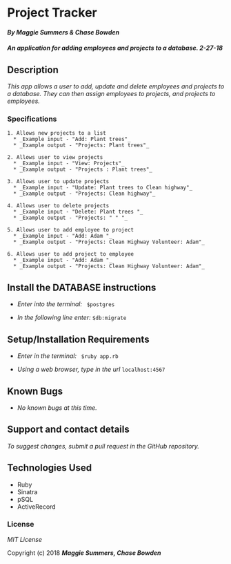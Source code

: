 # Project Tracker

#### _By Maggie Summers & Chase Bowden_

#### _An application for adding employees and projects to a database. 2-27-18_

## Description

_This app allows a user to add, update and delete employees and projects to a database. They can then assign employees to projects, and projects to employees._

### Specifications
    1. Allows new projects to a list
      * _Example input - "Add: Plant trees"_
      * _Example output - "Projects: Plant trees"_

    2. Allows user to view projects
      * _Example input - "View: Projects"_
      * _Example output - "Projects : Plant trees"_

    3. Allows user to update projects
      * _Example input - "Update: Plant trees to Clean highway"_
      * _Example output - "Projects: Clean highway"_

    4. Allows user to delete projects
      * _Example input - "Delete: Plant trees "_
      * _Example output - "Projects: " " "_

    5. Allows user to add employee to project
      * _Example input - "Add: Adam "_
      * _Example output - "Projects: Clean Highway Volunteer: Adam"_

    6. Allows user to add project to employee
      * _Example input - "Add: Adam "_
      * _Example output - "Projects: Clean Highway Volunteer: Adam"_

## Install the DATABASE instructions

* _Enter into the terminal:_ ``` $postgres```

* _In the following line enter:_ ```$db:migrate```


## Setup/Installation Requirements

  * _Enter in the terminal:_ ``` $ruby app.rb```

  * _Using a web browser, type in the url_ ``` localhost:4567 ```

## Known Bugs

  * _No known bugs at this time._

## Support and contact details

  _To suggest changes, submit a pull request in the GitHub repository._

## Technologies Used

  * Ruby
  * Sinatra
  * pSQL
  * ActiveRecord

### License

  *MIT License*

Copyright (c) 2018 **_Maggie Summers, Chase Bowden_**

